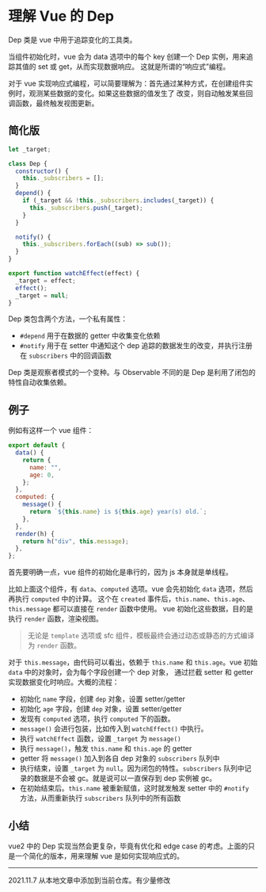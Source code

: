 # 理解 Vue 的 Dep

Dep 类是 vue 中用于追踪变化的工具类。

当组件初始化时，vue 会为 data 选项中的每个 key 创建一个 Dep 实例，用来追踪其值的 set 或 get，从而实现数据响应。
这就是所谓的“响应式”编程。

对于 vue 实现响应式编程，可以简要理解为：首先通过某种方式，在创建组件实例时，观测某些数据的变化。如果这些数据的值发生了
改变，则自动触发某些回调函数，最终触发视图更新。

## 简化版

```js
let _target;

class Dep {
  constructor() {
    this._subscribers = [];
  }
  depend() {
    if (_target && !this._subscribers.includes(_target)) {
      this._subscribers.push(_target);
    }
  }

  notify() {
    this._subscribers.forEach((sub) => sub());
  }
}

export function watchEffect(effect) {
  _target = effect;
  effect();
  _target = null;
}
```

Dep 类包含两个方法，一个私有属性：

- `#depend` 用于在数据的 getter 中收集变化依赖
- `#notify` 用于在 setter 中通知这个 dep 追踪的数据发生的改变，并执行注册在 `subscribers` 中的回调函数 

Dep 类是观察者模式的一个变种。与 Observable 不同的是 Dep 是利用了闭包的特性自动收集依赖。

## 例子

例如有这样一个 vue 组件：

```js
export default {
  data() {
    return {
      name: "",
      age: 0,
    };
  },
  computed: {
    message() {
      return `${this.name} is ${this.age} year(s) old.`;
    },
  },
  render(h) {
    return h("div", this.message);
  },
};
```

首先要明确一点，vue 组件的初始化是串行的，因为 js 本身就是单线程。

比如上面这个组件，有 `data`、`computed` 选项。vue 会先初始化 `data` 选项，然后再执行 `computed` 中的计算。
这个在 `created` 事件后，`this.name`、`this.age`、`this.message` 都可以直接在 `render` 函数中使用。
vue 初始化这些数据，目的是执行 `render` 函数，渲染视图。

>无论是 `template` 选项或 sfc 组件，模板最终会通过动态或静态的方式编译为 `render` 函数。

对于 `this.message`，由代码可以看出，依赖于 `this.name` 和 `this.age`。vue 初始 `data` 中的对象时，会为每个字段创建一个 dep 对象，
通过拦截 setter 和 getter 实现数据变化时响应。大概的流程：

- 初始化 `name` 字段，创建 `dep` 对象，设置 setter/getter
- 初始化 `age` 字段，创建 `dep` 对象，设置 setter/getter
- 发现有 `computed` 选项，执行 `computed` 下的函数。
- `message()` 会进行包装，比如传入到 `watchEffect()` 中执行。
- 执行 `watchEffect` 函数，设置 `_target` 为 `message()`
- 执行 `message()`，触发 `this.name` 和 `this.age` 的 getter
- getter 将 `message()` 加入到各自 dep 对象的 `subscribers` 队列中
- 执行结束，设置 `_target` 为 `null`。因为闭包的特性。`subscribers` 队列中记录的数据是不会被 gc。就是说可以一直保存到 dep 实例被 gc。
- 在初始结束后。`this.name` 被重新赋值，这时就发触发 setter 中的 `#notify` 方法，从而重新执行 `subscribers` 队列中的所有函数

## 小结

vue2 中的 Dep 实现当然会更复杂，毕竟有优化和 edge case 的考虑。上面的只是一个简化的版本，用来理解 vue 是如何实现响应式的。

----

2021.11.7 从本地文章中添加到当前仓库。有少量修改

